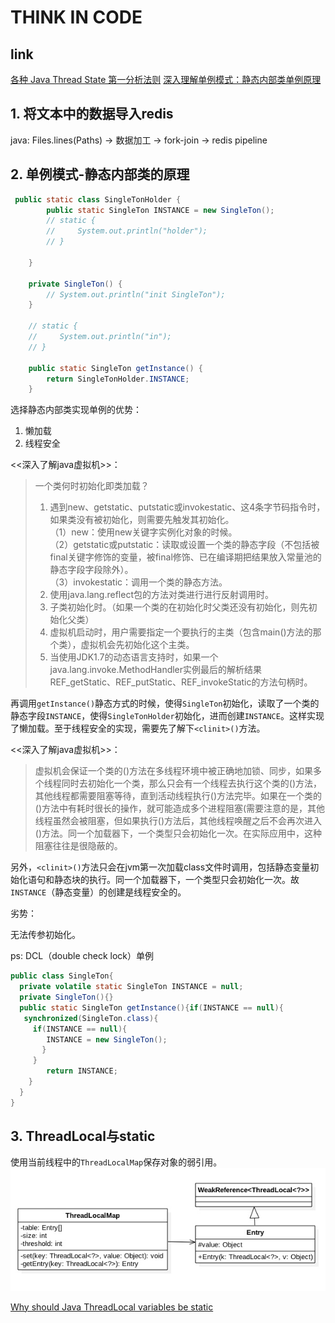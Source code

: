 # THINK IN CODE

## link

[各种 Java Thread State 第一分析法则](https://www.cnblogs.com/zhengyun_ustc/archive/2013/03/18/tda.html)
[深入理解单例模式：静态内部类单例原理](https://blog.csdn.net/mnb65482/article/details/80458571)


## 1. 将文本中的数据导入redis

java: Files.lines(Paths) -> 数据加工 -> fork-join -> redis pipeline


## 2. 单例模式-静态内部类的原理

~~~java
 public static class SingleTonHolder {
        public static SingleTon INSTANCE = new SingleTon();
        // static {
        //     System.out.println("holder");
        // }

    }

    private SingleTon() {
        // System.out.println("init SingleTon");
    }

    // static {
    //     System.out.println("in");
    // }

    public static SingleTon getInstance() {
        return SingleTonHolder.INSTANCE;
    }
~~~

选择静态内部类实现单例的优势： 
1. 懒加载
2. 线程安全

<<深入了解java虚拟机>>：
> 一个类何时初始化即类加载？
>1. 遇到new、getstatic、putstatic或invokestatic、这4条字节码指令时，如果类没有被初始化，则需要先触发其初始化。  
（1）new：使用new关键字实例化对象的时候。   
（2）getstatic或putstatic：读取或设置一个类的静态字段（不包括被final关键字修饰的变量，被final修饰、已在编译期把结果放入常量池的静态字段字段除外）。  
（3）invokestatic：调用一个类的静态方法。  
>2. 使用java.lang.reflect包的方法对类进行进行反射调用时。
>3. 子类初始化时。（如果一个类的在初始化时父类还没有初始化，则先初始化父类）
>4. 虚拟机启动时，用户需要指定一个要执行的主类（包含main()方法的那个类），虚拟机会先初始化这个主类。
>5. 当使用JDK1.7的动态语言支持时，如果一个java.lang.invoke.MethodHandler实例最后的解析结果REF_getStatic、REF_putStatic、REF_invokeStatic的方法句柄时。



再调用`getInstance()`静态方式的时候，使得`SingleTon`初始化，读取了一个类的静态字段`INSTANCE`，使得`SingleTonHolder`初始化，进而创建`INSTANCE`。这样实现了懒加载。至于线程安全的实现，需要先了解下`<clinit>()`方法。

<<深入了解java虚拟机>>：
>虚拟机会保证一个类的<clinit>()方法在多线程环境中被正确地加锁、同步，如果多个线程同时去初始化一个类，那么只会有一个线程去执行这个类的<clinit>()方法，其他线程都需要阻塞等待，直到活动线程执行<clinit>()方法完毕。如果在一个类的<clinit>()方法中有耗时很长的操作，就可能造成多个进程阻塞(需要注意的是，其他线程虽然会被阻塞，但如果执行<clinit>()方法后，其他线程唤醒之后不会再次进入<clinit>()方法。同一个加载器下，一个类型只会初始化一次。在实际应用中，这种阻塞往往是很隐蔽的。

另外，`<clinit>()`方法只会在jvm第一次加载class文件时调用，包括静态变量初始化语句和静态块的执行。同一个加载器下，一个类型只会初始化一次。故`INSTANCE`（静态变量）的创建是线程安全的。

劣势：

无法传参初始化。

ps: DCL（double check lock）单例

```java
public class SingleTon{
  private volatile static SingleTon INSTANCE = null;
  private SingleTon(){}
  public static SingleTon getInstance(){if(INSTANCE == null){
   synchronized(SingleTon.class){
     if(INSTANCE == null){ 
        INSTANCE = new SingleTon();
       } 
     } 
        return INSTANCE; 
    } 
  }
}
```

## 3. ThreadLocal与static

使用当前线程中的`ThreadLocalMap`保存对象的弱引用。
<img src="img/threadlocal.png"/>

[Why should Java ThreadLocal variables be static](https://stackoverflow.com/questions/2784009/why-should-java-threadlocal-variables-be-static)



